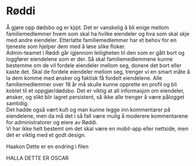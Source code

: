 # Røddi

Å gjøre opp dødsbo og er kjipt. Det er vanskelig å bli enige mellom familiemedlemmer hvem som  skal ha hvilke eiendeler og hva som skal skje med andre eiendeler. Etterlatte familiemedlemmer har  et behov for en tjeneste som hjelper dem med å løse slike floker.  
Admin-teamet i Røddi går igjennom leiligheten til den som er gått bort og loggfører eiendelene som  er der. Så skal familiemedlemmene kunne bestemme om de vil fordele eiendeler mellom seg,  donere det bort eller kaste det. Skal de fordele eiendeler mellom seg, trenger vi en smart måte å la  dem komme med ønsker og faktisk få fordelt eiendelene. Alle familiemedlemmer over 18 år må  skulle kunne opprette en profil og bli koblet til et oppgjør/dødsbo. Det er viktig at all informasjon om  eiendeler, ønsker, og slikt blir lagret persistent, så ikke alle trenger å være pålogget samtidig.  
Det hadde også vært kult og man kunne legge inn kommentarer på eiendelene, men da må det i så  fall være mulig å moderere kommentarene for administratorer og eiere av Røddi.  
Vi har ikke helt bestemt om det skal være en mobil-app eller nettside, men det er viktig med et godt  design.

Haakon
Dette er en endring i filen

HALLA DETTE ER OSCAR
